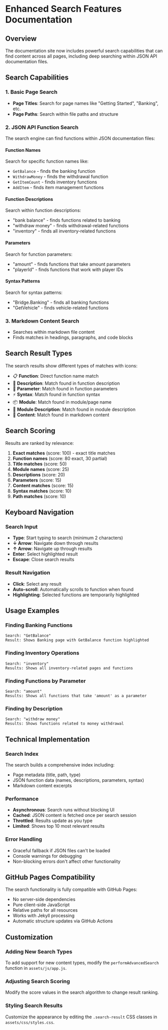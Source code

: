 # Enhanced Search Features Documentation

## Overview
The documentation site now includes powerful search capabilities that can find content across all pages, including deep searching within JSON API documentation files.

## Search Capabilities

### 1. Basic Page Search
- **Page Titles**: Search for page names like "Getting Started", "Banking", etc.
- **Page Paths**: Search within file paths and structure

### 2. JSON API Function Search
The search engine can find functions within JSON documentation files:

#### Function Names
Search for specific function names like:
- `GetBalance` - finds the banking function
- `WithdrawMoney` - finds the withdrawal function
- `GetItemCount` - finds inventory functions
- `AddItem` - finds item management functions

#### Function Descriptions
Search within function descriptions:
- "bank balance" - finds functions related to banking
- "withdraw money" - finds withdrawal-related functions
- "inventory" - finds all inventory-related functions

#### Parameters
Search for function parameters:
- "amount" - finds functions that take amount parameters
- "playerId" - finds functions that work with player IDs

#### Syntax Patterns
Search for syntax patterns:
- "Bridge.Banking" - finds all banking functions
- "GetVehicle" - finds vehicle-related functions

### 3. Markdown Content Search
- Searches within markdown file content
- Finds matches in headings, paragraphs, and code blocks

## Search Result Types

The search results show different types of matches with icons:

- 📋 **Function**: Direct function name match
- 📄 **Description**: Match found in function description
- 🔧 **Parameter**: Match found in function parameters
- ⚡ **Syntax**: Match found in function syntax
- 📦 **Module**: Match found in module/page name
- 📖 **Module Description**: Match found in module description
- 📝 **Content**: Match found in markdown content

## Search Scoring

Results are ranked by relevance:
1. **Exact matches** (score: 100) - exact title matches
2. **Function names** (score: 80 exact, 30 partial)
3. **Title matches** (score: 50)
4. **Module names** (score: 25)
5. **Descriptions** (score: 20)
6. **Parameters** (score: 15)
7. **Content matches** (score: 15)
8. **Syntax matches** (score: 10)
9. **Path matches** (score: 10)

## Keyboard Navigation

### Search Input
- **Type**: Start typing to search (minimum 2 characters)
- **↓ Arrow**: Navigate down through results
- **↑ Arrow**: Navigate up through results
- **Enter**: Select highlighted result
- **Escape**: Close search results

### Result Navigation
- **Click**: Select any result
- **Auto-scroll**: Automatically scrolls to function when found
- **Highlighting**: Selected functions are temporarily highlighted

## Usage Examples

### Finding Banking Functions
```
Search: "GetBalance"
Result: Shows Banking page with GetBalance function highlighted
```

### Finding Inventory Operations
```
Search: "inventory"
Results: Shows all inventory-related pages and functions
```

### Finding Functions by Parameter
```
Search: "amount"
Results: Shows all functions that take 'amount' as a parameter
```

### Finding by Description
```
Search: "withdraw money"
Results: Shows functions related to money withdrawal
```

## Technical Implementation

### Search Index
The search builds a comprehensive index including:
- Page metadata (title, path, type)
- JSON function data (names, descriptions, parameters, syntax)
- Markdown content excerpts

### Performance
- **Asynchronous**: Search runs without blocking UI
- **Cached**: JSON content is fetched once per search session
- **Throttled**: Results update as you type
- **Limited**: Shows top 10 most relevant results

### Error Handling
- Graceful fallback if JSON files can't be loaded
- Console warnings for debugging
- Non-blocking errors don't affect other functionality

## GitHub Pages Compatibility

The search functionality is fully compatible with GitHub Pages:
- No server-side dependencies
- Pure client-side JavaScript
- Relative paths for all resources
- Works with Jekyll processing
- Automatic structure updates via GitHub Actions

## Customization

### Adding New Search Types
To add support for new content types, modify the `performAdvancedSearch` function in `assets/js/app.js`.

### Adjusting Search Scoring
Modify the score values in the search algorithm to change result ranking.

### Styling Search Results
Customize the appearance by editing the `.search-result` CSS classes in `assets/css/styles.css`.